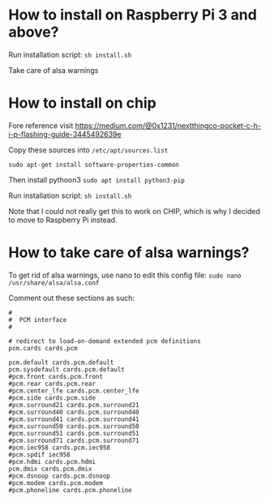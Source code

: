 # How to install on Raspberry Pi 3 and above?

Run installation script:
`sh install.sh`

Take care of alsa warnings

# How to install on chip

Fore reference visit https://medium.com/@0x1231/nextthingco-pocket-c-h-i-p-flashing-guide-3445492639e

Copy these sources into `/etc/apt/sources.list`

`sudo apt-get install software-properties-common`

Then install pythoon3
`sudo apt install python3-pip`

Run installation script:
`sh install.sh`

Note that I could not really get this to work on CHIP, which
is why I decided to move to Raspberry Pi instead.

# How to take care of alsa warnings?

To get rid of alsa warnings, use nano to edit this config file:
`sudo nano /usr/share/alsa/alsa.conf`

Comment out these sections as such:

```
#
#  PCM interface
#

# redirect to load-on-demand extended pcm definitions
pcm.cards cards.pcm

pcm.default cards.pcm.default
pcm.sysdefault cards.pcm.default
#pcm.front cards.pcm.front
#pcm.rear cards.pcm.rear
#pcm.center_lfe cards.pcm.center_lfe
#pcm.side cards.pcm.side
#pcm.surround21 cards.pcm.surround21
#pcm.surround40 cards.pcm.surround40
#pcm.surround41 cards.pcm.surround41
#pcm.surround50 cards.pcm.surround50
#pcm.surround51 cards.pcm.surround51
#pcm.surround71 cards.pcm.surround71
#pcm.iec958 cards.pcm.iec958
#pcm.spdif iec958
#pcm.hdmi cards.pcm.hdmi
pcm.dmix cards.pcm.dmix
#pcm.dsnoop cards.pcm.dsnoop
#pcm.modem cards.pcm.modem
#pcm.phoneline cards.pcm.phoneline
```